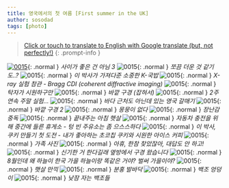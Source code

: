 ```yaml
---
title: 영국에서의 첫 여름 [First summer in the UK]
author: sosodad
tags: [photo]
---
```



> [Click or touch to translate to English with Google translate (but, not perfectly!)](https://jinseuk56-github-io.translate.goog/posts/0015/?_x_tr_sl=ko&_x_tr_tl=en&_x_tr_hl=ko&_x_tr_pto=wapp)
{: .prompt-info }


[![0015](https://onedrive.live.com/embed?resid=F96DE3EAE83811FB%21161771&authkey=%21AH4TwkrEmRCjOVQ&height=1024)](https://onedrive.live.com/embed?resid=F96DE3EAE83811FB%21161771&authkey=%21AH4TwkrEmRCjOVQ&height=1024){: .normal }
_사이가 좋은 건 아님 3_
![0015](https://onedrive.live.com/embed?resid=F96DE3EAE83811FB%21161780&authkey=%21AFrQ_ARgbjcR_gQ&height=1024){: .normal }
_쪼끔 더운 것 같기도..?_
![0015](https://onedrive.live.com/embed?resid=F96DE3EAE83811FB%21161782&authkey=%21AA2lsN64m7frFHc&width=1024){: .normal }
_이 박사가 가져다준 소중한 K-국밥_
![0015](https://onedrive.live.com/embed?resid=F96DE3EAE83811FB%21161783&authkey=%21AHfwlC5d-RBH_uo&height=1024){: .normal }
_X-ray 실험 참관 - Bragg CDI (coherent diffractive imaging)_
![0015](https://onedrive.live.com/embed?resid=F96DE3EAE83811FB%21161785&authkey=%21ACeMdK1ZLP7ZO24&height=1024){: .normal }
_탁자가 시원하구만_
![0015](https://onedrive.live.com/embed?resid=F96DE3EAE83811FB%21161897&authkey=%21AIsUfYEb9K3ZmHQ&height=1024){: .normal }
_바깥 구경 (잡혀서)_
![0015](https://onedrive.live.com/embed?resid=F96DE3EAE83811FB%21161807&authkey=%21AGmnx5150IjLJG8&width=1024){: .normal }
_2주 연속 주말 실험..._
![0015](https://onedrive.live.com/embed?resid=F96DE3EAE83811FB%21161806&authkey=%21AHItaYgZv6hNqvw&height=1024){: .normal }
_바다 근처도 아닌데 있는 영국 갈매기_
![0015](https://onedrive.live.com/embed?resid=F96DE3EAE83811FB%21161815&authkey=%21AIsOqyM80_tbVr8&height=1024){: .normal }
_바깥 구경 2_
![0015](https://onedrive.live.com/embed?resid=F96DE3EAE83811FB%21161821&authkey=%21ALzrMsUUNiovhg8&height=1024){: .normal }
_몽뭉이 없다_
![0015](https://onedrive.live.com/embed?resid=F96DE3EAE83811FB%21161817&authkey=%21AOb188cM3I29a_M&height=1024){: .normal }
_장난감 중독_
![0015](https://onedrive.live.com/embed?resid=F96DE3EAE83811FB%21161820&authkey=%21AFdFsujD2C6qCBw&height=1024){: .normal }
_끝내주는 아침 햇살_
![0015](https://onedrive.live.com/embed?resid=F96DE3EAE83811FB%21161813&authkey=%21ALxv0C_RSPZOuwI&height=1024){: .normal }
_자동차 충전을 위해 중간에 들른 휴게소 - 텅 빈 주유소는 좀 으스스하다_
![0015](https://onedrive.live.com/embed?resid=F96DE3EAE83811FB%21161830&authkey=%21AAG4qRbad0dupmw&height=1024){: .normal }
_이 박사, 쿠키 만들기 첫 도전 - 내가 좋아하는 초코칩 쿠키와 시원한 아이스 커피_
![0015](https://onedrive.live.com/embed?resid=F96DE3EAE83811FB%21161898&authkey=%21AN5P2FMrZMNWVfI&height=1024){: .normal }
_가족 사진_
![0015](https://onedrive.live.com/embed?resid=F96DE3EAE83811FB%21161877&authkey=%21AF4dhFon8WmpL3w&height=1024){: .normal }
_아휴, 한참 찾았잖아, 대답도 안 하고!_
![0015](https://onedrive.live.com/embed?resid=F96DE3EAE83811FB%21161884&authkey=%21ABywzG2-ZAWovPs&width=1024){: .normal }
_신기한 거 한다길래 옆방에서 구경 왔습니다_
![0015](https://onedrive.live.com/embed?resid=F96DE3EAE83811FB%21161885&authkey=%21ADE1zTSxAdjT0kQ&width=1024){: .normal }
_8월인데 왜 하늘이 한국 가을 하늘이랑 똑같은 거야? 벌써 가을이야?_
![0015](https://onedrive.live.com/embed?resid=F96DE3EAE83811FB%21161880&authkey=%21AMunFwYPtWWDbsA&height=1024){: .normal }
_햇살 만끽_
![0015](https://onedrive.live.com/embed?resid=F96DE3EAE83811FB%21161889&authkey=%21ALJ6Vdr0qo9qyoY&height=1024){: .normal }
_분홍 발바닥_
![0015](https://onedrive.live.com/embed?resid=F96DE3EAE83811FB%21161890&authkey=%21AJqWZQ5kks1joWw&height=1024){: .normal }
_백조 엉덩이_
![0015](https://onedrive.live.com/embed?resid=F96DE3EAE83811FB%21161891&authkey=%21AG6gE8NY5IZPndA&width=1024){: .normal }
_낮잠 자는 백조들_